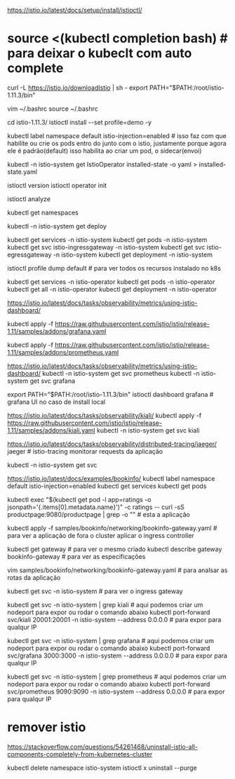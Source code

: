 https://istio.io/latest/docs/setup/install/istioctl/

# source <(kubectl completion bash) # para deixar o kubeclt com auto complete

curl -L https://istio.io/downloadIstio | sh - 
export PATH="$PATH:/root/istio-1.11.3/bin"

<!-- Adicionar no bashrc -->
vim ~/.bashrc
source ~/.bashrc

cd istio-1.11.3/
istioctl install --set profile=demo -y
<!-- istioctl install --manifests=manifests/ # não instala o egressgatway ou seja mais para AKS e EKS -->

kubectl label namespace default istio-injection=enabled # isso faz com que habilite ou crie os pods entro do junto com o istio, justamente porque agora ele é padrão(default) isso habilita ao criar um pod, o sidecar(envoi)

<!-- kubectl apply -f samples/bookinfo/platform/kube/bookinfo-mysql.yaml -->

kubectl -n istio-system get IstioOperator installed-state -o yaml > installed-state.yaml

istioctl version
istioctl operator init

istioctl analyze

kubectl get namespaces

kubectl -n istio-system get deploy

kubectl get services -n istio-system
kubectl get pods -n istio-system
kubectl get svc istio-ingressgateway -n istio-system
kubectl get svc istio-egressgateway -n istio-system
kubectl get deployment -n istio-system


istioctl profile dump default # para ver todos os recursos instalado no k8s


kubectl get services -n istio-operator
kubectl get pods -n istio-operator
kubectl get all -n istio-operator
kubectl get deployment -n istio-operator


https://istio.io/latest/docs/tasks/observability/metrics/using-istio-dashboard/

<!-- Grafana -->
kubectl apply -f https://raw.githubusercontent.com/istio/istio/release-1.11/samples/addons/grafana.yaml

<!-- 
# Address of Grafana
GRAFANA_HOST="http://localhost:3000"
# Login credentials, if authentication is used
GRAFANA_CRED="USER:PASSWORD"
# The name of the Prometheus data source to use
GRAFANA_DATASOURCE="Prometheus"
# The version of Istio to deploy
VERSION=1.11.3
# Import all Istio dashboards
for DASHBOARD in 7639 11829 7636 7630 7645; do
    REVISION="$(curl -s https://grafana.com/api/dashboards/${DASHBOARD}/revisions -s | jq ".items[] | select(.description | contains(\"${VERSION}\")) | .revision")"
    curl -s https://grafana.com/api/dashboards/${DASHBOARD}/revisions/${REVISION}/download > /tmp/dashboard.json
    echo "Importing $(cat /tmp/dashboard.json | jq -r '.title') (revision ${REVISION}, id ${DASHBOARD})..."
    curl -s -k -u "$GRAFANA_CRED" -XPOST \
        -H "Accept: application/json" \
        -H "Content-Type: application/json" \
        -d "{\"dashboard\":$(cat /tmp/dashboard.json),\"overwrite\":true, \
            \"inputs\":[{\"name\":\"DS_PROMETHEUS\",\"type\":\"datasource\", \
            \"pluginId\":\"prometheus\",\"value\":\"$GRAFANA_DATASOURCE\"}]}" \
        $GRAFANA_HOST/api/dashboards/import
    echo -e "\nDone\n"
done 
-->


<!-- Prometeus -->
kubectl apply -f https://raw.githubusercontent.com/istio/istio/release-1.11/samples/addons/prometheus.yaml

https://istio.io/latest/docs/tasks/observability/metrics/using-istio-dashboard/
kubectl -n istio-system get svc prometheus
kubectl -n istio-system get svc grafana

export PATH="$PATH:/root/istio-1.11.3/bin"
istioctl dashboard grafana # grafana UI no caso de install local


https://istio.io/latest/docs/tasks/observability/kiali/
kubectl apply -f https://raw.githubusercontent.com/istio/istio/release-1.11/samples/addons/kiali.yaml
kubectl -n istio-system get svc kiali


https://istio.io/latest/docs/tasks/observability/distributed-tracing/jaeger/
jaeger # istio-tracing monitorar requests da aplicação


kubectl -n istio-system get svc

<!-- 
istiod # dyno do istio responsavel pelo trabalho do istio (exemplo tem o sidecar(envoi) interno)
kiali # para ver a aplicação em execução
prometeus # para ter a metricas da aplicação
istio-tracing # para ver quanto tempo gasta cada aplicação requisição web
istio-ingressgateway / istio-egressgateway # que é o dado de entrada
grafana # dashboards graficos etc 
-->




<!-- Deployar uma aplicação de teste -->
https://istio.io/latest/docs/examples/bookinfo/
kubectl label namespace default istio-injection=enabled
kubectl get services
kubectl get pods

<!-- 
antes de testar, veja se vc liberou a rede no security group das entre as maquinas dos workers para o master acessar para all trafic
sgr-0a14ef020473a19ee	–	All traffic	All	All	sg-03d14421ddaf2f77e / a
agora pode testar 
-->

kubectl exec "$(kubectl get pod -l app=ratings -o jsonpath='{.items[0].metadata.name}')" -c ratings -- curl -sS productpage:9080/productpage | grep -o "<title>.*</title>" # esta a aplicação

kubectl apply -f samples/bookinfo/networking/bookinfo-gateway.yaml # para ver a aplicação de fora o cluster aplicar o ingress controller

kubectl get gateway # para ver o mesmo criado
kubectl describe gateway bookinfo-gateway # para ver as especificações

vim samples/bookinfo/networking/bookinfo-gateway.yaml # para analsar as rotas da aplicação

kubectl get svc -n istio-system # para ver o ingress gateway
<!-- 
istio-ingressgateway   LoadBalancer   10.97.189.252   <pending>     15021:31646/TCP,80:31350/TCP,443:32417/TCP,31400:31379/TCP,15443:31287/TCP 

vamos utilizar o da porta 80
15021:31646/TCP,80:31350/

ou seja a porta 31350 pois não estamos configurados no EKS

ou seja acessar:
http://54.162.34.26:31350/productpage # não se esqueça de habilitar a porta 31350 tcp no security group do cluster
IPv4	Custom TCP	TCP	31350	0.0.0.0/0
 -->

<!-- Agora analizar as méricas com kiali -->
kubectl get svc -n istio-system | grep kiali # aqui podemos criar um nodeport para expor ou rodar o comando abaixo
kubectl port-forward svc/kiali 20001:20001 -n istio-system --address 0.0.0.0 # para expor para qualqur IP
<!-- 
Liberar a porta na AWS e acessar
http://54.162.34.26:20001 # se tiver senha, a padrão é admin/admin
 -->

<!-- Agora analizar as méricas com grafana -->
kubectl get svc -n istio-system | grep grafana # aqui podemos criar um nodeport para expor ou rodar o comando abaixo
kubectl port-forward svc/grafana 3000:3000 -n istio-system --address 0.0.0.0 # para expor para qualqur IP
<!-- 
Liberar a porta na AWS e acessar
http://54.162.34.26:3000 # se tiver senha, a padrão é admin/admin
 -->

<!-- Agora analizar as méricas com prometheus -->
kubectl get svc -n istio-system | grep prometheus # aqui podemos criar um nodeport para expor ou rodar o comando abaixo
kubectl port-forward svc/prometheus 9090:9090 -n istio-system --address 0.0.0.0 # para expor para qualqur IP
<!-- 
Liberar a porta na AWS e acessar
http://54.162.34.26:9090 # se tiver senha, a padrão é admin/admin
 -->




# remover istio
https://stackoverflow.com/questions/54261468/uninstall-istio-all-components-completely-from-kubernetes-cluster

kubectl delete namespace istio-system 
istioctl x uninstall --purge

